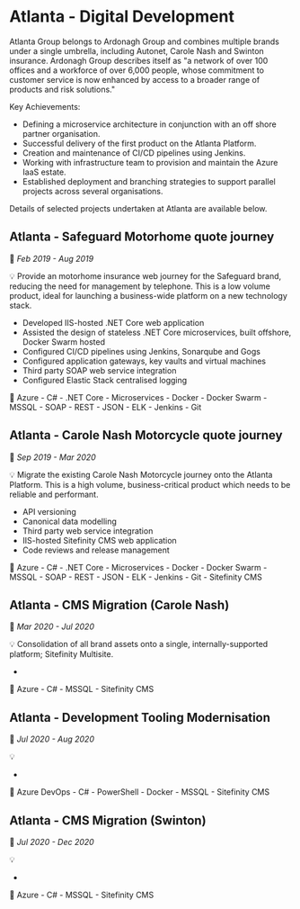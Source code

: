 # Atlanta - Digital Development

Atlanta Group belongs to Ardonagh Group and combines multiple brands under a single umbrella, including Autonet, Carole Nash and Swinton insurance.  Ardonagh Group describes itself as "a network of over 100 offices and a workforce of over 6,000 people, whose commitment to customer service is now enhanced by access to a broader range of products and risk solutions."

Key Achievements:

* Defining a microservice architecture in conjunction with an off shore partner organisation.
* Successful delivery of the first product on the Atlanta Platform.
* Creation and maintenance of CI/CD pipelines using Jenkins.
* Working with infrastructure team to provision and maintain the Azure IaaS estate.
* Established deployment and branching strategies to support parallel projects across several organisations.

Details of selected projects undertaken at Atlanta are available below.


## Atlanta - Safeguard Motorhome quote journey
📆 *Feb 2019 - Aug 2019*

💡 Provide an motorhome insurance web journey for the Safeguard brand, reducing the need for management by telephone.  This is a low volume product, ideal for launching a business-wide platform on a new technology stack.

* Developed IIS-hosted .NET Core web application
* Assisted the design of stateless .NET Core microservices, built offshore, Docker Swarm hosted
* Configured CI/CD pipelines using Jenkins, Sonarqube and Gogs
* Configured application gateways, key vaults and virtual machines
* Third party SOAP web service integration
* Configured Elastic Stack centralised logging

🔑 Azure - C# - .NET Core - Microservices - Docker - Docker Swarm - MSSQL - SOAP - REST - JSON - ELK - Jenkins - Git


## Atlanta - Carole Nash Motorcycle quote journey
📆 *Sep 2019 - Mar 2020*

💡 Migrate the existing Carole Nash Motorcycle journey onto the Atlanta Platform.  This is a high volume, business-critical product which needs to be reliable and performant.

* API versioning
* Canonical data modelling
* Third party web service integration
* IIS-hosted Sitefinity CMS web application
* Code reviews and release management

🔑 Azure - C# - .NET Core - Microservices - Docker - Docker Swarm - MSSQL - SOAP - REST - JSON - ELK - Jenkins - Git - Sitefinity CMS


## Atlanta - CMS Migration (Carole Nash)
📆 *Mar 2020 - Jul 2020*

💡 Consolidation of all brand assets onto a single, internally-supported platform; Sitefinity Multisite.

* 

🔑 Azure - C# - MSSQL - Sitefinity CMS


## Atlanta - Development Tooling Modernisation
📆 *Jul 2020 - Aug 2020*

💡 

* 

🔑 Azure DevOps - C# - PowerShell - Docker - MSSQL - Sitefinity CMS


## Atlanta - CMS Migration (Swinton)
📆 *Jul 2020 - Dec 2020*

💡 

* 

🔑 Azure - C# - MSSQL - Sitefinity CMS










